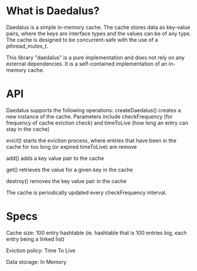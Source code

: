 # What is Daedalus?
Daedalus is a simple in-memory cache. The cache stores data as key-value pairs, where the keys are interface types and the values can be of any type. The cache is designed to be concurrent-safe with the use of a pthread_mutex_t.

This library "daedalus" is a pure implementation and does not rely on any external dependencies. It is a self-contained implementation of an in-memory cache.

# API
Daedalus supports the following operations:
createDaedalus() creates a new instance of the cache. Parameters include checkFrequency (for frequency of cache eviction check)
and timeToLive (how long an entry can stay in the cache)

evict() starts the eviction process, where entries that have been in the cache for too long (or expired timeToLive) are remove

add() adds a key value pair to the cache

get() retrieves the value for a given key in the cache

destroy() removes the key value pair in the cache

The cache is periodically updated every checkFrequency interval.

# Specs

Cache size: 100 entry hashtable (ie. hashtable that is 100 entries big, each entry being a linked list)

Eviction policy: Time To Live

Data storage: In Memory


